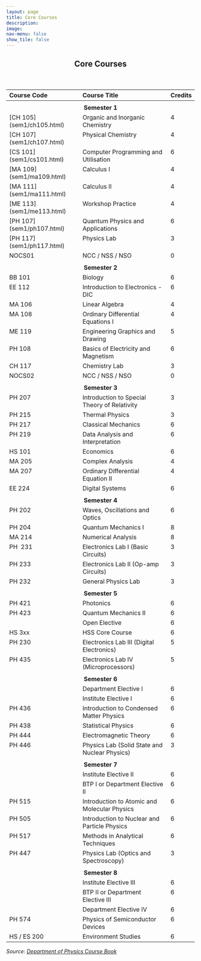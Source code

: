 ```yaml
---
layout: page
title: Core Courses
description: 
image: 
nav-menu: false
show_tile: false
---
```


<!-- Main -->
<div id="main" class="alt">

<!-- One -->
<section id="one">
	<div class="inner">
		<header class="major">
			<h2>Core Courses</h2>
		</header>

<!-- Content Try Bootstrap Accordian-->
		
<style type="text/css">
.tg  {border-collapse:collapse;border-spacing:0;}
.tg .tg-73oq{border-color:#000000;text-align:left;vertical-align:top}
.tg .tg-mqa1{border-color:#000000;font-weight:bold;text-align:center;vertical-align:top}
.tg .tg-0pky{border-color:inherit;text-align:left;vertical-align:top}
.tg .tg-7btt{border-color:inherit;font-weight:bold;text-align:center;vertical-align:top}
.tg .tg-0lax{text-align:left;vertical-align:top}
.tg .tg-amwm{font-weight:bold;text-align:center;vertical-align:top}
</style>
<table class="tg">
<thead>
  <tr>
    <th class="tg-73oq">Course Code</th>
    <th class="tg-73oq">Course Title</th>
    <th class="tg-73oq">Credits</th>
  </tr>
</thead>
<tbody>
  <tr>
    <td class="tg-73oq"></td>
    <td class="tg-73oq"></td>
    <td class="tg-73oq"></td>
  </tr>
  <tr>
    <td class="tg-mqa1" colspan="3">Semester 1</td>
  </tr>
  <tr>
    <td class="tg-73oq">[CH 105](sem1/ch105.html)</td>
    <td class="tg-73oq">Organic and Inorganic Chemistry</td>
    <td class="tg-73oq">4</td>
  </tr>
  <tr>
    <td class="tg-73oq">[CH 107](sem1/ch107.html)</td>
    <td class="tg-73oq">Physical Chemistry</td>
    <td class="tg-73oq">4</td>
  </tr>
  <tr>
    <td class="tg-73oq">[CS 101](sem1/cs101.html)</td>
    <td class="tg-73oq">Computer Programming and Utilisation</td>
    <td class="tg-73oq">6</td>
  </tr>
  <tr>
    <td class="tg-73oq">[MA 109](sem1/ma109.html)</td>
    <td class="tg-73oq">Calculus I</td>
    <td class="tg-73oq">4</td>
  </tr>
  <tr>
    <td class="tg-73oq">[MA 111](sem1/ma111.html)</td>
    <td class="tg-73oq">Calculus II</td>
    <td class="tg-73oq">4</td>
  </tr>
  <tr>
    <td class="tg-73oq">[ME 113](sem1/me113.html)</td>
    <td class="tg-73oq">Workshop Practice</td>
    <td class="tg-73oq">4</td>
  </tr>
  <tr>
    <td class="tg-73oq">[PH 107](sem1/ph107.html)</td>
    <td class="tg-73oq">Quantum Physics and Applications</td>
    <td class="tg-73oq">6</td>
  </tr>
  <tr>
    <td class="tg-73oq">[PH 117](sem1/ph117.html)</td>
    <td class="tg-73oq">Physics Lab</td>
    <td class="tg-73oq">3</td>
  </tr>
  <tr>
    <td class="tg-73oq">NOCS01</td>
    <td class="tg-73oq">NCC / NSS / NSO</td>
    <td class="tg-73oq">0</td>
  </tr>
  <tr>
    <td class="tg-73oq"></td>
    <td class="tg-73oq"></td>
    <td class="tg-73oq"></td>
  </tr>
  <tr>
    <td class="tg-mqa1" colspan="3">Semester 2</td>
  </tr>
  <tr>
    <td class="tg-73oq">BB 101</td>
    <td class="tg-73oq">Biology</td>
    <td class="tg-73oq">6</td>
  </tr>
  <tr>
    <td class="tg-73oq">EE 112</td>
    <td class="tg-73oq">Introduction to Electronics - DIC</td>
    <td class="tg-73oq">6</td>
  </tr>
  <tr>
    <td class="tg-73oq">MA 106</td>
    <td class="tg-73oq">Linear Algebra</td>
    <td class="tg-73oq">4</td>
  </tr>
  <tr>
    <td class="tg-73oq">MA 108</td>
    <td class="tg-73oq">Ordinary Differential Equations I</td>
    <td class="tg-73oq">4</td>
  </tr>
  <tr>
    <td class="tg-73oq">ME 119</td>
    <td class="tg-73oq">Engineering Graphics and Drawing</td>
    <td class="tg-73oq">5</td>
  </tr>
  <tr>
    <td class="tg-73oq">PH 108</td>
    <td class="tg-73oq">Basics of Electricity and Magnetism</td>
    <td class="tg-73oq">6</td>
  </tr>
  <tr>
    <td class="tg-73oq">CH 117</td>
    <td class="tg-73oq">Chemistry Lab</td>
    <td class="tg-73oq">3</td>
  </tr>
  <tr>
    <td class="tg-0pky">NOCS02</td>
    <td class="tg-0pky">NCC / NSS / NSO</td>
    <td class="tg-0pky">0</td>
  </tr>
  <tr>
    <td class="tg-0pky"></td>
    <td class="tg-0pky"></td>
    <td class="tg-0pky"></td>
  </tr>
  <tr>
    <td class="tg-7btt" colspan="3">Semester 3</td>
  </tr>
  <tr>
    <td class="tg-0pky">PH 207</td>
    <td class="tg-0pky">Introduction to Special Theory of Relativity</td>
    <td class="tg-0pky">3</td>
  </tr>
  <tr>
    <td class="tg-0pky">PH 215</td>
    <td class="tg-0pky">Thermal Physics</td>
    <td class="tg-0pky">3</td>
  </tr>
  <tr>
    <td class="tg-0pky">PH 217</td>
    <td class="tg-0pky">Classical Mechanics</td>
    <td class="tg-0pky">6</td>
  </tr>
  <tr>
    <td class="tg-0pky">PH 219</td>
    <td class="tg-0pky">Data Analysis and Interpretation</td>
    <td class="tg-0pky">6</td>
  </tr>
  <tr>
    <td class="tg-0pky">HS 101</td>
    <td class="tg-0pky">Economics</td>
    <td class="tg-0pky">6</td>
  </tr>
  <tr>
    <td class="tg-0pky">MA 205</td>
    <td class="tg-0pky">Complex Analysis</td>
    <td class="tg-0pky">4</td>
  </tr>
  <tr>
    <td class="tg-0pky">MA 207</td>
    <td class="tg-0pky">Ordinary Differential Equation II</td>
    <td class="tg-0pky">4</td>
  </tr>
  <tr>
    <td class="tg-0pky">EE 224</td>
    <td class="tg-0pky">Digital Systems</td>
    <td class="tg-0pky">6</td>
  </tr>
  <tr>
    <td class="tg-0pky"></td>
    <td class="tg-0pky"></td>
    <td class="tg-0pky"></td>
  </tr>
  <tr>
    <td class="tg-7btt" colspan="3">Semester 4</td>
  </tr>
  <tr>
    <td class="tg-0pky">PH 202</td>
    <td class="tg-0pky">Waves, Oscillations and Optics</td>
    <td class="tg-0pky">6</td>
  </tr>
  <tr>
    <td class="tg-0pky">PH 204</td>
    <td class="tg-0pky">Quantum Mechanics I</td>
    <td class="tg-0pky">8</td>
  </tr>
  <tr>
    <td class="tg-0pky">MA 214</td>
    <td class="tg-0pky">Numerical Analysis</td>
    <td class="tg-0pky">8</td>
  </tr>
  <tr>
    <td class="tg-0pky">PH&nbsp;&nbsp;231</td>
    <td class="tg-0pky">Electronics Lab I (Basic Circuits)</td>
    <td class="tg-0pky">3</td>
  </tr>
  <tr>
    <td class="tg-0pky">PH 233</td>
    <td class="tg-0pky">Electronics Lab II (Op-amp Circuits)</td>
    <td class="tg-0pky">3</td>
  </tr>
  <tr>
    <td class="tg-0pky">PH 232</td>
    <td class="tg-0pky">General Physics Lab</td>
    <td class="tg-0pky">3</td>
  </tr>
  <tr>
    <td class="tg-0pky"></td>
    <td class="tg-0pky"></td>
    <td class="tg-0pky"></td>
  </tr>
  <tr>
    <td class="tg-7btt" colspan="3">Semester 5</td>
  </tr>
  <tr>
    <td class="tg-0pky">PH 421</td>
    <td class="tg-0pky">Photonics</td>
    <td class="tg-0pky">6</td>
  </tr>
  <tr>
    <td class="tg-0pky">PH 423</td>
    <td class="tg-0pky">Quantum Mechanics II</td>
    <td class="tg-0pky">6</td>
  </tr>
  <tr>
    <td class="tg-0pky"></td>
    <td class="tg-0pky">Open Elective</td>
    <td class="tg-0pky">6</td>
  </tr>
  <tr>
    <td class="tg-0pky">HS 3xx</td>
    <td class="tg-0pky">HSS Core Course</td>
    <td class="tg-0pky">6</td>
  </tr>
  <tr>
    <td class="tg-0pky">PH 230</td>
    <td class="tg-0pky">Electronics Lab III (Digital Electronics)</td>
    <td class="tg-0pky">5</td>
  </tr>
  <tr>
    <td class="tg-0pky">PH 435</td>
    <td class="tg-0pky">Electronics Lab IV (Microprocessors)</td>
    <td class="tg-0pky">5</td>
  </tr>
  <tr>
    <td class="tg-0pky"></td>
    <td class="tg-0pky"></td>
    <td class="tg-0pky"></td>
  </tr>
  <tr>
    <td class="tg-7btt" colspan="3">Semester 6</td>
  </tr>
  <tr>
    <td class="tg-0pky"></td>
    <td class="tg-0pky">Department Elective I</td>
    <td class="tg-0pky">6</td>
  </tr>
  <tr>
    <td class="tg-0pky"></td>
    <td class="tg-0pky">Institute Elective I</td>
    <td class="tg-0pky">6</td>
  </tr>
  <tr>
    <td class="tg-0pky">PH 436</td>
    <td class="tg-0pky">Introduction to Condensed Matter Physics</td>
    <td class="tg-0pky">6</td>
  </tr>
  <tr>
    <td class="tg-0pky">PH 438</td>
    <td class="tg-0pky">Statistical Physics</td>
    <td class="tg-0pky">6</td>
  </tr>
  <tr>
    <td class="tg-0pky">PH 444</td>
    <td class="tg-0pky">Electromagnetic Theory</td>
    <td class="tg-0pky">6</td>
  </tr>
  <tr>
    <td class="tg-0pky">PH 446</td>
    <td class="tg-0pky">Physics Lab (Solid State and Nuclear Physics)</td>
    <td class="tg-0pky">3</td>
  </tr>
  <tr>
    <td class="tg-0pky"></td>
    <td class="tg-0pky"></td>
    <td class="tg-0pky"></td>
  </tr>
  <tr>
    <td class="tg-7btt" colspan="3">Semester 7</td>
  </tr>
  <tr>
    <td class="tg-0pky"></td>
    <td class="tg-0pky">Institute Elective II</td>
    <td class="tg-0pky">6</td>
  </tr>
  <tr>
    <td class="tg-0pky"></td>
    <td class="tg-0pky">BTP I or Department Elective II</td>
    <td class="tg-0pky">6</td>
  </tr>
  <tr>
    <td class="tg-0pky">PH 515</td>
    <td class="tg-0pky">Introduction to Atomic and Molecular Physics</td>
    <td class="tg-0pky">6</td>
  </tr>
  <tr>
    <td class="tg-0pky">PH 505</td>
    <td class="tg-0pky">Introduction to Nuclear and Particle Physics</td>
    <td class="tg-0pky">6</td>
  </tr>
  <tr>
    <td class="tg-0pky">PH 517</td>
    <td class="tg-0pky">Methods in Analytical Techniques</td>
    <td class="tg-0pky">6</td>
  </tr>
  <tr>
    <td class="tg-0lax">PH 447</td>
    <td class="tg-0lax">Physics Lab (Optics and Spectroscopy)</td>
    <td class="tg-0lax">3</td>
  </tr>
  <tr>
    <td class="tg-0lax"></td>
    <td class="tg-0lax"></td>
    <td class="tg-0lax"></td>
  </tr>
  <tr>
    <td class="tg-amwm" colspan="3">Semester 8</td>
  </tr>
  <tr>
    <td class="tg-0lax"></td>
    <td class="tg-0lax">Institute Elective III</td>
    <td class="tg-0lax">6</td>
  </tr>
  <tr>
    <td class="tg-0lax"></td>
    <td class="tg-0lax">BTP II or Department Elective III</td>
    <td class="tg-0lax">6</td>
  </tr>
  <tr>
    <td class="tg-0lax"></td>
    <td class="tg-0lax">Department Elective IV</td>
    <td class="tg-0lax">6</td>
  </tr>
  <tr>
    <td class="tg-0lax">PH 574</td>
    <td class="tg-0lax">Physics of Semiconductor Devices</td>
    <td class="tg-0lax">6</td>
  </tr>
  <tr>
    <td class="tg-0lax">HS / ES 200</td>
    <td class="tg-0lax">Environment Studies</td>
    <td class="tg-0lax">6</td>
  </tr>
</tbody>
</table>
		
<i>Source: <a href="/files/sss/phyhandbook.pdf" target="_blank">Department of Physics Course Book</a></i>
